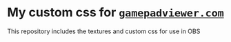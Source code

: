 # My custom css for [`gamepadviewer.com`](https://gamepadviewer.com) 

This repository includes the textures and custom css for use in OBS